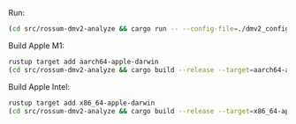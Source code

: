 Run:

```bash
(cd src/rossum-dmv2-analyze && cargo run -- --config-file=./dmv2_config.json --dm-hook-id=252259 --queue-id=852015 --api-token=XXXXX)
```

Build Apple M1:

```bash
rustup target add aarch64-apple-darwin
(cd src/rossum-dmv2-analyze && cargo build --release --target=aarch64-apple-darwin)
```

Build Apple Intel:

```bash
rustup target add x86_64-apple-darwin
(cd src/rossum-dmv2-analyze && cargo build --release --target=x86_64-apple-darwin)
```
